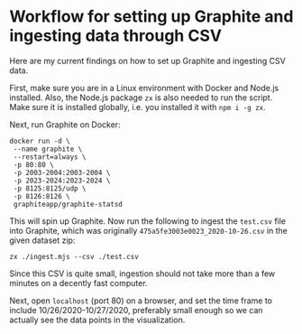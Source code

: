 # Workflow for setting up Graphite and ingesting data through CSV

Here are my current findings on how to set up Graphite and ingesting CSV data.

First, make sure you are in a Linux environment with Docker and Node.js installed. Also, the Node.js package `zx` is also needed to run the script. Make sure it is installed globally, i.e. you installed it with `npm i -g zx`.

Next, run Graphite on Docker:

```console
docker run -d \
 --name graphite \
 --restart=always \
 -p 80:80 \
 -p 2003-2004:2003-2004 \
 -p 2023-2024:2023-2024 \
 -p 8125:8125/udp \
 -p 8126:8126 \
 graphiteapp/graphite-statsd
```

This will spin up Graphite. Now run the following to ingest the `test.csv` file into Graphite, which was originally `475a5fe3003e0023_2020-10-26.csv` in the given dataset zip:

```console
zx ./ingest.mjs --csv ./test.csv
```

Since this CSV is quite small, ingestion should not take more than a few minutes on a decently fast computer.

Next, open `localhost` (port 80) on a browser, and set the time frame to include 10/26/2020-10/27/2020, preferably small enough so we can actually see the data points in the visualization.